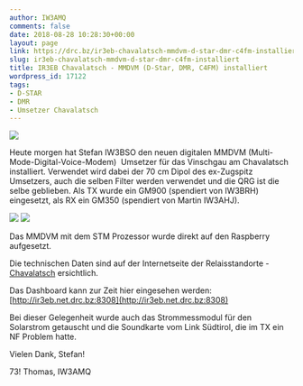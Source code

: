 ```yaml
---
author: IW3AMQ
comments: false
date: 2018-08-28 10:28:30+00:00
layout: page
link: https://drc.bz/ir3eb-chavalatsch-mmdvm-d-star-dmr-c4fm-installiert/
slug: ir3eb-chavalatsch-mmdvm-d-star-dmr-c4fm-installiert
title: IR3EB Chavalatsch - MMDVM (D-Star, DMR, C4FM) installiert
wordpress_id: 17122
tags:
- D-STAR
- DMR
- Umsetzer Chavalatsch
---
```


![](https://drc.bz/wp-content/uploads/2018/08/IMG-20180726-WA0000-e1535450382517-727x1024.jpg)

Heute morgen hat Stefan IW3BSO den neuen digitalen MMDVM (Multi-Mode-Digital-Voice-Modem)  Umsetzer für das Vinschgau am Chavalatsch installiert. Verwendet wird dabei der 70 cm Dipol des ex-Zugspitz Umsetzers, auch die selben Filter werden verwendet und die QRG ist die selbe geblieben. Als TX wurde ein GM900 (spendiert von IW3BRH) eingesetzt, als RX ein GM350 (spendiert von Martin IW3AHJ).

![](https://drc.bz/wp-content/uploads/2018/08/20180804_001344-1024x576.jpg) ![](https://drc.bz/wp-content/uploads/2018/08/20180804_140017-1024x576.jpg)

Das MMDVM mit dem STM Prozessor wurde direkt auf den Raspberry aufgesetzt.

Die technischen Daten sind auf der Internetseite der Relaisstandorte - [Chavalatsch](https://drc.bz/relaisstandorte/neuer-umsetzer-auf-dem-chavalatsch/) ersichtlich.

Das Dashboard kann zur Zeit hier eingesehen werden: [http://ir3eb.net.drc.bz:8308](http://ir3eb.net.drc.bz:8308)

Bei dieser Gelegenheit wurde auch das Strommessmodul für den Solarstrom getauscht und die Soundkarte vom Link Südtirol, die im TX ein NF Problem hatte.

Vielen Dank, Stefan!

73! Thomas, IW3AMQ


